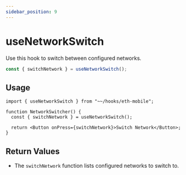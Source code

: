 ```yaml
---
sidebar_position: 9
---
```


# useNetworkSwitch

Use this hook to switch between configured networks.

```ts
const { switchNetwork } = useNetworkSwitch();
```

## Usage

```tsx
import { useNetworkSwitch } from "~~/hooks/eth-mobile";

function NetworkSwitcher() {
  const { switchNetwork } = useNetworkSwitch();

  return <Button onPress={switchNetwork}>Switch Network</Button>;
}
```

## Return Values

- The `switchNetwork` function lists configured networks to switch to.
